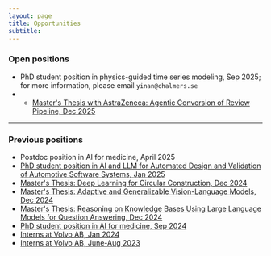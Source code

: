 ```yaml
---
layout: page
title: Opportunities
subtitle:
---
```


### Open positions
+ PhD student position in physics-guided time series modeling, Sep 2025; for more information, please email `yinan@chalmers.se`
+ + [Master's Thesis with AstraZeneca: Agentic Conversion of Review Pipeline, Dec 2025](https://annonsportal.chalmers.se/CareerServices/se/Ads/Details/3703)

---
### Previous positions
+ Postdoc position in AI for medicine, April 2025
+ [PhD student position in AI and LLM for Automated Design and Validation of Automotive Software Systems, Jan 2025](https://www.chalmers.se/en/about-chalmers/work-with-us/vacancies/?rmpage=job&rmjob=p13442)
+ [Master's Thesis: Deep Learning for Circular Construction, Dec 2024](https://annonsportal.chalmers.se/CareerServices/en/Ads/Details/2830)
+ [Master's Thesis: Adaptive and Generalizable Vision-Language Models, Dec 2024](https://annonsportal.chalmers.se/CareerServices/en/Ads/Details/2855)
+ [Master's Thesis: Reasoning on Knowledge Bases Using Large Language Models for Question Answering, Dec 2024](https://annonsportal.chalmers.se/CareerServices/en/Ads/Details/3218)
+ [PhD student position in AI for medicine, Sep 2024](/opportunities/2024-08-chalmers)
+ [Interns at Volvo AB, Jan 2024](/opportunities/2023-10-volvo)
+ [Interns at Volvo AB, June-Aug 2023](/opportunities/2023-02-volvo)
